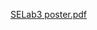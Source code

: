 [SELab3 poster.pdf](https://cdn.discordapp.com/attachments/957599519334363146/957992432694358047/SELab3_poster.pdf)
